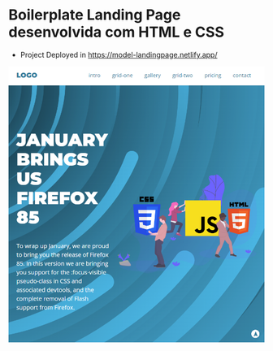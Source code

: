 # Boilerplate Landing Page desenvolvida com HTML e CSS

* Project Deployed in https://model-landingpage.netlify.app/

![Alt text](https://github.com/adcavalcant/Landing-Page-HTML-CSS/blob/main/assets/img/print-landing-page.png "Print Landing Page")
